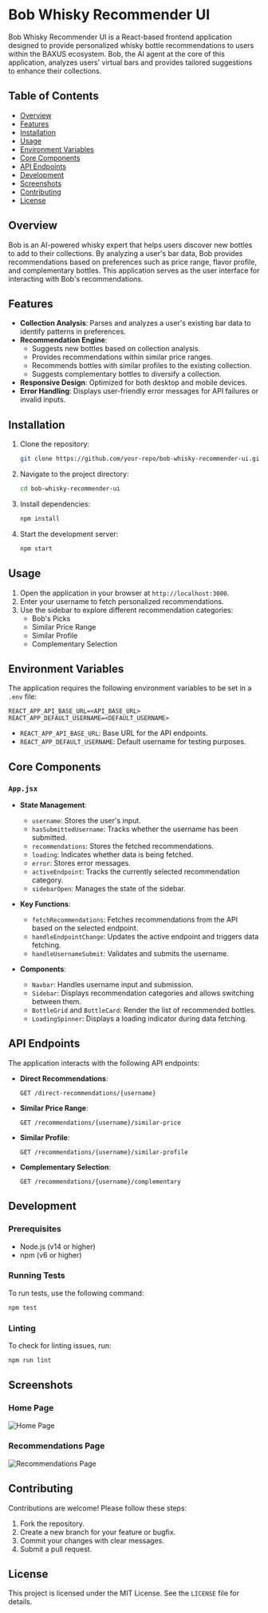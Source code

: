 # Bob Whisky Recommender UI

Bob Whisky Recommender UI is a React-based frontend application designed to provide personalized whisky bottle recommendations to users within the BAXUS ecosystem. Bob, the AI agent at the core of this application, analyzes users' virtual bars and provides tailored suggestions to enhance their collections.

## Table of Contents

- [Overview](#overview)
- [Features](#features)
- [Installation](#installation)
- [Usage](#usage)
- [Environment Variables](#environment-variables)
- [Core Components](#core-components)
- [API Endpoints](#api-endpoints)
- [Development](#development)
- [Screenshots](#screenshots)
- [Contributing](#contributing)
- [License](#license)

## Overview

Bob is an AI-powered whisky expert that helps users discover new bottles to add to their collections. By analyzing a user's bar data, Bob provides recommendations based on preferences such as price range, flavor profile, and complementary bottles. This application serves as the user interface for interacting with Bob's recommendations.

## Features

- **Collection Analysis**: Parses and analyzes a user's existing bar data to identify patterns in preferences.
- **Recommendation Engine**:
  - Suggests new bottles based on collection analysis.
  - Provides recommendations within similar price ranges.
  - Recommends bottles with similar profiles to the existing collection.
  - Suggests complementary bottles to diversify a collection.
- **Responsive Design**: Optimized for both desktop and mobile devices.
- **Error Handling**: Displays user-friendly error messages for API failures or invalid inputs.

## Installation

1. Clone the repository:
   ```bash
   git clone https://github.com/your-repo/bob-whisky-recommender-ui.git
   ```
2. Navigate to the project directory:
   ```bash
   cd bob-whisky-recommender-ui
   ```
3. Install dependencies:
   ```bash
   npm install
   ```
4. Start the development server:
   ```bash
   npm start
   ```

## Usage

1. Open the application in your browser at `http://localhost:3000`.
2. Enter your username to fetch personalized recommendations.
3. Use the sidebar to explore different recommendation categories:
   - Bob's Picks
   - Similar Price Range
   - Similar Profile
   - Complementary Selection

## Environment Variables

The application requires the following environment variables to be set in a `.env` file:

```env
REACT_APP_API_BASE_URL=<API_BASE_URL>
REACT_APP_DEFAULT_USERNAME=<DEFAULT_USERNAME>
```

- `REACT_APP_API_BASE_URL`: Base URL for the API endpoints.
- `REACT_APP_DEFAULT_USERNAME`: Default username for testing purposes.

## Core Components

### `App.jsx`

- **State Management**:

  - `username`: Stores the user's input.
  - `hasSubmittedUsername`: Tracks whether the username has been submitted.
  - `recommendations`: Stores the fetched recommendations.
  - `loading`: Indicates whether data is being fetched.
  - `error`: Stores error messages.
  - `activeEndpoint`: Tracks the currently selected recommendation category.
  - `sidebarOpen`: Manages the state of the sidebar.

- **Key Functions**:

  - `fetchRecommendations`: Fetches recommendations from the API based on the selected endpoint.
  - `handleEndpointChange`: Updates the active endpoint and triggers data fetching.
  - `handleUsernameSubmit`: Validates and submits the username.

- **Components**:
  - `Navbar`: Handles username input and submission.
  - `Sidebar`: Displays recommendation categories and allows switching between them.
  - `BottleGrid` and `BottleCard`: Render the list of recommended bottles.
  - `LoadingSpinner`: Displays a loading indicator during data fetching.

## API Endpoints

The application interacts with the following API endpoints:

- **Direct Recommendations**:
  ```
  GET /direct-recommendations/{username}
  ```
- **Similar Price Range**:
  ```
  GET /recommendations/{username}/similar-price
  ```
- **Similar Profile**:
  ```
  GET /recommendations/{username}/similar-profile
  ```
- **Complementary Selection**:
  ```
  GET /recommendations/{username}/complementary
  ```

## Development

### Prerequisites

- Node.js (v14 or higher)
- npm (v6 or higher)

### Running Tests

To run tests, use the following command:

```bash
npm test
```

### Linting

To check for linting issues, run:

```bash
npm run lint
```

## Screenshots

### Home Page

![Home Page](ss1.png)

### Recommendations Page

![Recommendations Page](ss2.png)

## Contributing

Contributions are welcome! Please follow these steps:

1. Fork the repository.
2. Create a new branch for your feature or bugfix.
3. Commit your changes with clear messages.
4. Submit a pull request.

## License

This project is licensed under the MIT License. See the `LICENSE` file for details.
